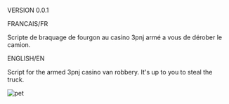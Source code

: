 VERSION 0.0.1

FRANCAIS/FR

Scripte de braquage de fourgon au casino 3pnj armé a vous de dérober le camion.

ENGLISH/EN

Script for the armed 3pnj casino van robbery. It's up to you to steal the truck.

![pet](https://github.com/user-attachments/assets/193da71b-0d3b-4b07-b365-898e1e47dddc)
